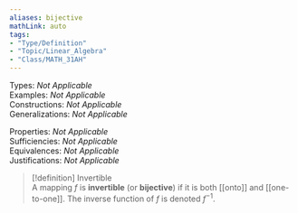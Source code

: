 ```yaml
---  
aliases: bijective  
mathLink: auto  
tags:  
- "Type/Definition"  
- "Topic/Linear_Algebra"  
- "Class/MATH_31AH"  
---  
```

Types: <i>Not Applicable</i>  
Examples: <i>Not Applicable</i>  
Constructions: <i>Not Applicable</i>  
Generalizations: <i>Not Applicable</i>  
  
Properties: <i>Not Applicable</i>  
Sufficiencies: <i>Not Applicable</i>  
Equivalences: <i>Not Applicable</i>  
Justifications: <i>Not Applicable</i>  
  
> [!definition] Invertible  
> A mapping $f$ is **invertible** (or **bijective**) if it is both [[onto]] and [[one-to-one]]. The inverse function of $f$ is denoted $f^{-1}$.  
